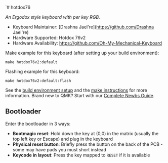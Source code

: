 `# hotdox76

*An Ergodox style keyboard with per key RGB.*

* Keyboard Maintainer: [Drashna Jael're](https://github.com/Drashna Jael're)
* Hardware Supported: Hotdox 76v2
* Hardware Availability: https://github.com/Oh-My-Mechanical-Keyboard 

Make example for this keyboard (after setting up your build environment):

    make hotdox76v2:default

Flashing example for this keyboard:

    make hotdox76v2:default:flash

See the [build environment setup](https://docs.qmk.fm/#/getting_started_build_tools) and the [make instructions](https://docs.qmk.fm/#/getting_started_make_guide) for more information. Brand new to QMK? Start with our [Complete Newbs Guide](https://docs.qmk.fm/#/newbs).

## Bootloader

Enter the bootloader in 3 ways:

* **Bootmagic reset**: Hold down the key at (0,0) in the matrix (usually the top left key or Escape) and plug in the keyboard
* **Physical reset button**: Briefly press the button on the back of the PCB - some may have pads you must short instead
* **Keycode in layout**: Press the key mapped to `RESET` if it is available
